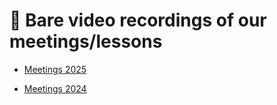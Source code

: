 # 🎥 Bare video recordings of our meetings/lessons

- [Meetings 2025](https://univr.cloud.panopto.eu/Panopto/Pages/Sessions/List.aspx?folderID=d0c460f0-c7f6-4c21-b096-b29c00b8447a)

- [Meetings 2024](https://univr.cloud.panopto.eu/Panopto/Pages/Sessions/List.aspx?folderID=d0c460f0-c7f6-4c21-b096-b29c00b8447a)

